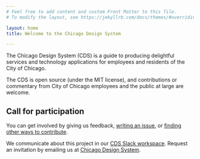 ```yaml
---
# Feel free to add content and custom Front Matter to this file.
# To modify the layout, see https://jekyllrb.com/docs/themes/#overriding-theme-defaults

layout: home
title: Welcome to the Chicago Design System

---
```



The Chicago Design System (CDS) is a guide to producing delightful services and technology applications for employees and residents of the City of Chicago.

The CDS is open source (under the MIT license), and contributions or commentary from City of Chicago employees and the public at large are welcome.

## Call for participation

You can get involved by giving us feedback, [writing an issue](https://github.com/Chicago/design-system/issues/new), or [finding other ways to contribute](https://opensource.guide/how-to-contribute/).

We communicate about this project in our [CDS Slack workspace](https://chicagodesignsystem.slack.com/messages). Request an invitation by emailing us at [Chicago Design System](mailto://design.system@cityofchicago.org).
